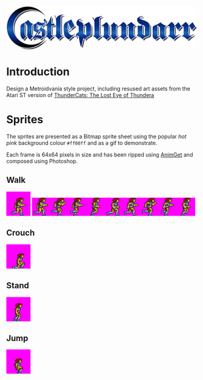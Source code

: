 ![castleplundarr logo](https://github.com/john-lay/castle-plun-darr/raw/develop/logo.png)

# Introduction
Design a Metroidvania style project, including resused art assets from the Atari ST version of [ThunderCats: The Lost Eye of Thundera](https://en.wikipedia.org/wiki/ThunderCats_(1987_video_game))

# Sprites
The sprites are presented as a Bitmap sprite sheet using the popular _hot pink_ background colour `#ff00ff` and as a gif to demonstrate.

Each frame is 64x64 pixels in size and has been ripped using [AnimGet](https://mugenarchive.com/forums/downloads.php?do=file&id=61108-animget-michael-menne) and composed using Photoshop.

## Walk
![walk animation](https://github.com/john-lay/castle-plun-darr/raw/develop/sprites/walk.gif)
![walk spritesheet](https://github.com/john-lay/castle-plun-darr/raw/develop/sprites/walk.bmp)

## Crouch
![crouch spritesheet](https://github.com/john-lay/castle-plun-darr/raw/develop/sprites/crouch.bmp)

## Stand
![stand spritesheet](https://github.com/john-lay/castle-plun-darr/raw/develop/sprites/stand.bmp)

## Jump
![jump spritesheet](https://github.com/john-lay/castle-plun-darr/raw/develop/sprites/jump.bmp)
